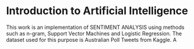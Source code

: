 # Introduction to Artificial Intelligence
This work is an implementation of SENTIMENT ANALYSIS using methods such as n-gram, Support Vector Machines and Logistic Regression. The dataset used for this purpose is Australian Poll Tweets from Kaggle.
A
